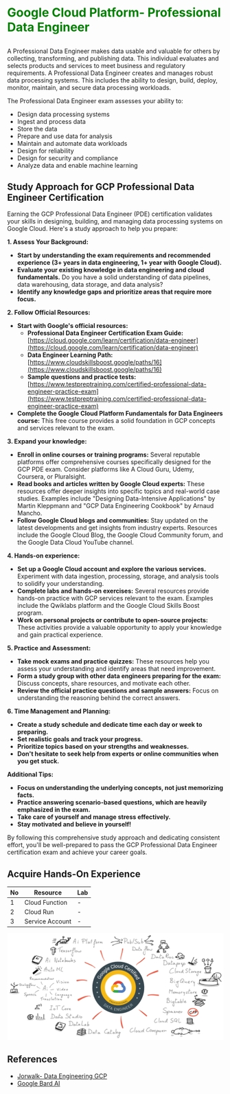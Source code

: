 <h1 style="color:green">Google Cloud Platform- Professional Data Engineer </h1>

## 
A Professional Data Engineer makes data usable and valuable for others by collecting, transforming, and publishing data. This individual evaluates and selects products and services to meet business and regulatory requirements. A Professional Data Engineer creates and manages robust data processing systems. This includes the ability to design, build, deploy, monitor, maintain, and secure data processing workloads.

The Professional Data Engineer exam assesses your ability to:

- Design data processing systems
- Ingest and process data
- Store the data
- Prepare and use data for analysis
- Maintain and automate data workloads
- Design for reliability
- Design for security and compliance
- Analyze data and enable machine learning



## Study Approach for GCP Professional Data Engineer Certification

Earning the GCP Professional Data Engineer (PDE) certification validates your skills in designing, building, and managing data processing systems on Google Cloud. Here's a study approach to help you prepare:

**1. Assess Your Background:**

* **Start by understanding the exam requirements and recommended experience (3+ years in data engineering, 1+ year with Google Cloud).**
* **Evaluate your existing knowledge in data engineering and cloud fundamentals.** Do you have a solid understanding of data pipelines, data warehousing, data storage, and data analysis?
* **Identify any knowledge gaps and prioritize areas that require more focus.**

**2. Follow Official Resources:**

* **Start with Google's official resources:**
    * **Professional Data Engineer Certification Exam Guide:** [https://cloud.google.com/learn/certification/data-engineer](https://cloud.google.com/learn/certification/data-engineer)
    * **Data Engineer Learning Path:** [https://www.cloudskillsboost.google/paths/16](https://www.cloudskillsboost.google/paths/16)
    * **Sample questions and practice tests:** [https://www.testpreptraining.com/certified-professional-data-engineer-practice-exam](https://www.testpreptraining.com/certified-professional-data-engineer-practice-exam)
* **Complete the Google Cloud Platform Fundamentals for Data Engineers course:** This free course provides a solid foundation in GCP concepts and services relevant to the exam.

**3. Expand your knowledge:**

* **Enroll in online courses or training programs:** Several reputable platforms offer comprehensive courses specifically designed for the GCP PDE exam. Consider platforms like A Cloud Guru, Udemy, Coursera, or Pluralsight.
* **Read books and articles written by Google Cloud experts:** These resources offer deeper insights into specific topics and real-world case studies. Examples include "Designing Data-Intensive Applications" by Martin Kleppmann and "GCP Data Engineering Cookbook" by Arnaud Mancho.
* **Follow Google Cloud blogs and communities:** Stay updated on the latest developments and get insights from industry experts. Resources include the Google Cloud Blog, the Google Cloud Community forum, and the Google Data Cloud YouTube channel.

**4. Hands-on experience:**

* **Set up a Google Cloud account and explore the various services.** Experiment with data ingestion, processing, storage, and analysis tools to solidify your understanding.
* **Complete labs and hands-on exercises:** Several resources provide hands-on practice with GCP services relevant to the exam. Examples include the Qwiklabs platform and the Google Cloud Skills Boost program.
* **Work on personal projects or contribute to open-source projects:** These activities provide a valuable opportunity to apply your knowledge and gain practical experience.

**5. Practice and Assessment:**

* **Take mock exams and practice quizzes:** These resources help you assess your understanding and identify areas that need improvement.
* **Form a study group with other data engineers preparing for the exam:** Discuss concepts, share resources, and motivate each other.
* **Review the official practice questions and sample answers:** Focus on understanding the reasoning behind the correct answers.

**6. Time Management and Planning:**

* **Create a study schedule and dedicate time each day or week to preparing.**
* **Set realistic goals and track your progress.**
* **Prioritize topics based on your strengths and weaknesses.**
* **Don't hesitate to seek help from experts or online communities when you get stuck.**

**Additional Tips:**

* **Focus on understanding the underlying concepts, not just memorizing facts.**
* **Practice answering scenario-based questions, which are heavily emphasized in the exam.**
* **Take care of yourself and manage stress effectively.**
* **Stay motivated and believe in yourself!**

By following this comprehensive study approach and dedicating consistent effort, you'll be well-prepared to pass the GCP Professional Data Engineer certification exam and achieve your career goals.

## Acquire Hands-On Experience

| No | Resource | Lab  |
|---|---|---|
|  1 | Cloud Function | - |
|  2 | Cloud Run | - |
|  3 | Service Account | - |

![Alt text](pde.png)

## References
- [Jorwalk- Data Engineering GCP](https://github.com/jorwalk/data-engineering-gcp)
- [Google Bard AI](https://bard.google.com/)
